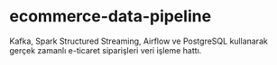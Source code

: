 # ecommerce-data-pipeline
Kafka, Spark Structured Streaming, Airflow ve PostgreSQL kullanarak gerçek zamanlı e-ticaret siparişleri veri işleme hattı.
